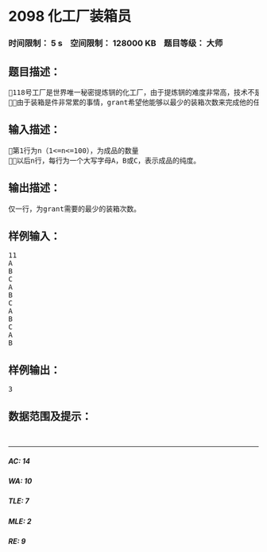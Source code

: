 # 2098 化工厂装箱员   
### 时间限制： 5 s&nbsp;&nbsp;&nbsp;&nbsp;空间限制： 128000 KB&nbsp;&nbsp;&nbsp;&nbsp;题目等级： 大师  
## 题目描述：  

<pre>
118号工厂是世界唯一秘密提炼锎的化工厂，由于提炼锎的难度非常高，技术不是十分完善，所以工厂生产的锎成品可能会有3种不同的纯度，A：100%，B：1%，C：0.01%，为了出售方便，必须把不同纯度的成品分开装箱，装箱员grant第1次顺序从流水线上取10个成品（如果一共不足10个，则全部取出），以后每一次把手中某种纯度的成品放进相应的箱子，然后再从流水线上顺序取一些成品，使手中保持10个成品（如果把剩下的全部取出不足10个，则全部取出），如果所有的成品都装进了箱子，那么grant的任务就完成了。
由于装箱是件非常累的事情，grant希望他能够以最少的装箱次数来完成他的任务，现在他请你编个程序帮助他。
</pre>
  
  
## 输入描述：  

<pre>
第1行为n（1<=n<=100），为成品的数量
以后n行，每行为一个大写字母A，B或C，表示成品的纯度。
</pre>
  
  
## 输出描述：  

<pre>
仅一行，为grant需要的最少的装箱次数。
</pre>
  
  
## 样例输入：  

<pre>
11
A
B
C
A
B
C
A
B
C
A
B
</pre>
  
  
## 样例输出：  

<pre>
3
</pre>
  
  
## 数据范围及提示：  

<pre>
  
</pre>
  
  
***  

##### AC: 14  
##### WA: 10  
##### TLE: 7  
##### MLE: 2  
##### RE: 9  
